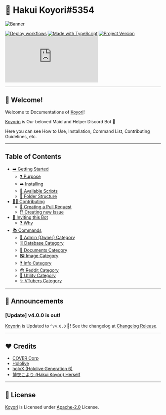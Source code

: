 # 🧪 Hakui Koyori#5354

[![Banner](https://cdn.upload.systems/uploads/VNEql7wF.jpg)](https://github.com/gifaldyazkaa/koyorin)

[![Deploy workflows](https://img.shields.io/github/workflow/status/gifaldyazkaa/koyorin/%5BHeroku%5D%20Deploy?label=Deploy&logo=github%20actions&style=for-the-badge)](https://github.com/gifaldyazkaa/koyorin/blob/master/.github/workflows/Deploy.yml) [![Made with TypeScript](https://img.shields.io/github/languages/top/gifaldyazkaa/koyorin?logo=typescript&style=for-the-badge)](https://github.com/gifaldyazkaa/koyorin/search?l=typescript) [![Project Version](https://img.shields.io/github/package-json/v/gifaldyazkaa/koyorin?logo=node.js&style=for-the-badge)](https://github.com/gifaldyazkaa/koyorin/blob/master/package.json) [![Discord.js Version](https://img.shields.io/github/package-json/dependency-version/gifaldyazkaa/koyorin/discord.js?logo=discord&style=for-the-badge)](https://github.com/gifaldyazkaa/koyorin/blob/735d177cc8b6e1796b5eb3f4a32e10a845e78763/package.json#L25)

---

## 👋 Welcome!

Welcome to Documentations of [Koyori](https://github.com/gifaldyazkaa/koyorin)!

[Koyorin](https://github.com/gifaldyazkaa/koyorin) is Our beloved Maid and Helper Discord Bot 💖

Here you can see How to Use, Installation, Command List, Contributing Guidelines, etc.

---

## Table of Contents

- [➡️ Getting Started](./p/getting-started.md)
  - [❓ Purpose](./p/getting-started.md#-purpose)
  - [➡️ Installing](./p/getting-started.md#-installing)
  - [📃 Available Scripts](./p/getting-started.md#-available-scripts)
  - [📂 Folder Structure](./p/getting-started.md#-folder-structure)
- [👨‍💻 Contributing](./p/contributing-guidelines.md)
  - [📨 Creating a Pull Request](./p/contributing-guidelines.md#-creating-a-pull-request)
  - [⁉️ Creating new Issue](./p/contributing-guidelines.md#-creating-new-issue)
- [👥 Inviting this Bot](./p/inviting.md)
  - [❓ Why](./p/inviting.md#-why)
- [📚 Commands](./p/commands)
  - [👑 Admin (Owner) Category](./p/commands/admin.md)
  - [🗄️ Database Category](./p/commands/database.md)
  - [🧾 Documents Category](./p/commands/documents.md)
  - [🖼️ Image Category](./p/commands/images.md)
  - [❓ Info Category](./p/commands/info.md)
  - [😳 Reddit Category](./p/commands/reddit.md)
  - [📂 Utility Category](./p/commands/utility.md)
  - [✨ VTubers Category](./p/commands/vtubers.md)

---

## 📢 Announcements

### [Update] v4.0.0 is out!

[Koyorin](https://github.com/gifaldyazkaa/koyorin) is Updated to `^v4.0.0` 🎉! See the changelog at [Changelog Release](https://github.com/gifaldyazkaa/koyorin/blob/master/docs/changelog.md).

---

## ❤️ Credits

- [COVER Corp](https://cover-corp.com/)
- [Hololive](https://www.hololive.tv)
- [holoX (Hololive Generation 6)](https://hololive.hololivepro.com/en/special/3268/)
- [博衣こより (Hakui Koyori) Herself](https://twitter.com/hakuikoyori)

---

## 📃 License

[Koyori](https://github.com/gifaldyazkaa/koyorin) is Licensed under [Apache-2.0](https://github.com/gifaldyazkaa/koyorin/blob/master/LICENSE) License.
